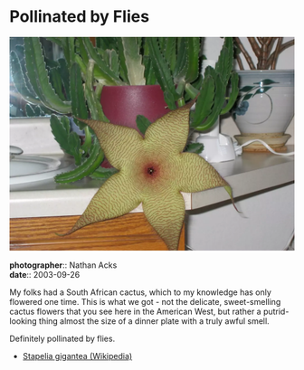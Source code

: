 # Pollinated by Flies

![A large yellow-green flower with a thin, horizontal red pattern on its petals](assets/2003-09-26-pollinated-by-flies.webp)

**photographer**:: Nathan Acks  
**date**:: 2003-09-26

My folks had a South African cactus, which to my knowledge has only flowered one time. This is what we got - not the delicate, sweet-smelling cactus flowers that you see here in the American West, but rather a putrid-looking thing almost the size of a dinner plate with a truly awful smell.

Definitely pollinated by flies.

* [Stapelia gigantea (Wikipedia)](https://en.m.wikipedia.org/wiki/Stapelia_gigantea)
